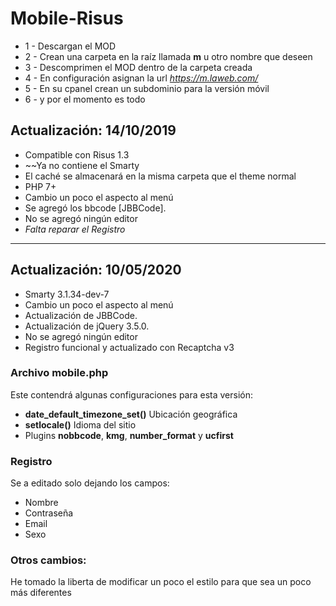 # Mobile-Risus

* 1 - Descargan el MOD
* 2 - Crean una carpeta en la raíz llamada **m** u otro nombre que deseen
* 3 - Descomprimen el MOD dentro de la carpeta creada
* 4 - En configuración asignan la url *https://m.laweb.com/*
* 5 - En su cpanel crean un subdominio para la versión móvil
* 6 - y por el momento es todo

## Actualización: 14/10/2019
* Compatible con Risus 1.3
* ~~Ya no contiene el Smarty
* El caché se almacenará en la misma carpeta que el theme normal
* PHP 7+
* Cambio un poco el aspecto al menú
* Se agregó los bbcode [JBBCode].
* No se agregó ningún editor
* _Falta reparar el Registro_
---
## Actualización: 10/05/2020
* Smarty 3.1.34-dev-7
* Cambio un poco el aspecto al menú
* Actualización de JBBCode.
* Actualización de jQuery 3.5.0.
* No se agregó ningún editor
* Registro funcional y actualizado con Recaptcha v3

### Archivo mobile.php
Este contendrá algunas configuraciones para esta versión:
* **date_default_timezone_set()** Ubicación geográfica
* **setlocale()** Idioma del sitio
* Plugins **nobbcode**, **kmg**, **number_format** y **ucfirst**

### Registro
Se a editado solo dejando los campos:
* Nombre
* Contraseña
* Email
* Sexo

### Otros cambios:
He tomado la liberta de modificar un poco el estilo para que 
sea un poco más diferentes